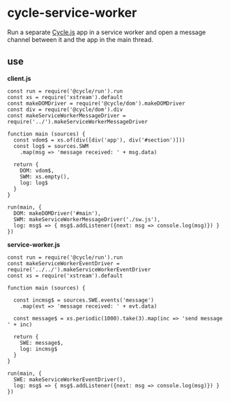 # cycle-service-worker

Run a separate [Cycle.js](https://cycle.js.org/) app in a service worker and open a message channel between it and the app in the main thread.

## use

__client.js__
```
const run = require('@cycle/run').run
const xs = require('xstream').default
const makeDOMDriver = require('@cycle/dom').makeDOMDriver
const div = require('@cycle/dom').div
const makeServiceWorkerMessageDriver = require('../').makeServiceWorkerMessageDriver

function main (sources) {
  const vdom$ = xs.of(div([div('app'), div('#section')]))
  const log$ = sources.SWM
    .map(msg => 'message received: ' + msg.data)

  return {
    DOM: vdom$,
    SWM: xs.empty(),
    log: log$
  }
}

run(main, {
  DOM: makeDOMDriver('#main'),
  SWM: makeServiceWorkerMessageDriver('./sw.js'),
  log: msg$ => { msg$.addListener({next: msg => console.log(msg)}) }
})
```

__service-worker.js__
```
const run = require('@cycle/run').run
const makeServiceWorkerEventDriver = require('../../').makeServiceWorkerEventDriver
const xs = require('xstream').default

function main (sources) {

  const incmsg$ = sources.SWE.events('message')
    .map(evt => 'message received: ' + evt.data)

  const message$ = xs.periodic(1000).take(3).map(inc => 'send message ' + inc)

  return {
    SWE: message$,
    log: incmsg$
  }
}

run(main, {
  SWE: makeServiceWorkerEventDriver(),
  log: msg$ => { msg$.addListener({next: msg => console.log(msg)}) }
})
```
